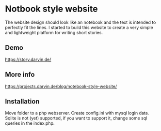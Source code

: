 # Notbook style website
The website design should look like an notebook and the text is intended to perfectly fit  the lines.  I started to build this website to create a very simple and lightweight platform for writing short stories.

## Demo
https://story.darvin.de/

## More info
https://projects.darvin.de/blog/notebook-style-website/

## Installation
Move folder to a php webserver. Create config.ini with mysql login data. Sqlite is not (yet) supported, if you want to support it, change some sql queries in the index.php.
